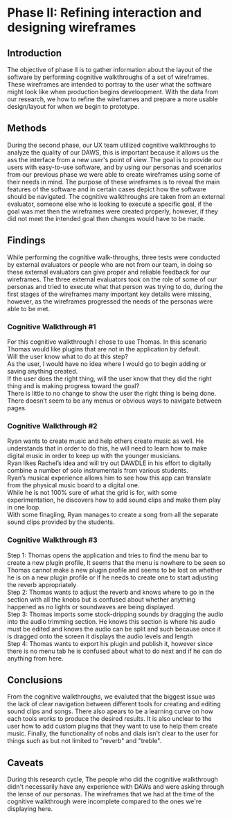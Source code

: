# Phase II: Refining interaction and designing wireframes

## Introduction

<!--!!! Describe the general problem that the project is trying to solve and the focus of this interval of work !!!-->
The objective of phase II is to gather information about the layout of the software by performing cognitive walkthroughs of a set of wireframes. These wireframes are intended to portray to the user what the software might look like when production begins develoopment. With the data from our research, we how to refine the wireframes and prepare a more usable design/layout for when we begin to prototype.

## Methods

During the second phase, our UX team utilized cognitive walkthroughs to analyze the quality of our DAWS, this is important because it allows us the ass the interface from a new user's point of view. The goal is to provide our users with easy-to-use software, and by using our personas and scenarios from our previous phase we were able to create wireframes using some of their needs in mind. The purpose of these wireframes is to reveal the main features of the software and in certain cases depict how the software should be navigated. The cognitive walkthroughs are taken from an external evaluator, someone else who is looking to execute a specific goal, if the goal was met then the wireframes were created properly, however, if they did not meet the intended goal then changes would have to be made.

## Findings

While performing the cognitive walk-throughs, three tests were conducted by external evaluators or people who are not from our team, in doing so these external evaluators can give proper and reliable feedback for our wireframes. The three external evaluators took on the role of some of our personas and tried to execute what that person was trying to do, during the first stages of the wireframes many important key details were missing, however, as the wireframes progressed the needs of the personas were able to be met.

### Cognitive Walkthrough #1
For this cognitive walkthrough I chose to use Thomas. In this scenario Thomas would
like plugins that are not in the application by default.\
Will the user know what to do at this step?\
As the user, I would have no idea where I would go to begin adding or saving anything
created.\
If the user does the right thing, will the user know that they did the right thing and is
making progress toward the goal?\
There is little to no change to show the user the right thing is being done. There doesn’t
seem to be any menus or obvious ways to navigate between pages.

### Cognitive Walkthrough #2
Ryan wants to create music and help others create music as well. He understands that in order to do this, he will need to learn how to make digital music in order to keep up with the younger musicians.\
Ryan likes Rachel’s idea and will try out DAWDLE in his effort to digitally combine a number of solo instrumentals from various students.\
Ryan’s musical experience allows him to see how this app can translate from the physical music board to a digital one.\
While he is not 100% sure of what the grid is for, with some experimentation, he discovers how to add sound clips and make them play in one loop.\
With some finagling, Ryan manages to create a song from all the separate sound clips provided by the students.

### Cognitive Walkthrough #3
Step 1: Thomas opens the application and tries to find the menu bar to create a new
plugin profile, It seems that the menu is nowhere to be seen so Thomas cannot make a
new plugin profile and seems to be lost on whether he is on a new plugin profile or if he
needs to create one to start adjusting the reverb appropriately\
Step 2: Thomas wants to adjust the reverb and knows where to go in the section with all
the knobs but is confused about whether anything happened as no lights or
soundwaves are being displayed.\
Step 3: Thomas imports some stock-dripping sounds by dragging the audio into the
audio trimming section. He knows this section is where his audio must be edited and
knows the audio can be split and such because once it is dragged onto the screen it
displays the audio levels and length\
Step 4: Thomas wants to export his plugin and publish it, however since there is no
menu tab he is confused about what to do next and if he can do anything from here.


## Conclusions
<!--!!! Discoveries derived from the methods and their findings. Interpret how the findings translate into new insights into UX design recommendations. Describe those recommendations and how they should shape future work. In this section, include the new design recommendations based on the latest user insights. !!!-->
From the cognitive walkthroughs, we evaluted that the biggest issue was the lack of clear navigation between different tools for creating and editing sound clips and songs. There also apears to be a learning curve on how each tools works to produce the desired results. It is also unclear to the user how to add custom plugins that they want to use to help them create music. Finally, the functionality of nobs and dials isn't clear to the user for things such as but not limited to "reverb" and "treble".



## Caveats
<!--!!! Considerations and/or limitations to the methods you chose and the findings/conclusions drawn from them. In other words, give warnings if there are limitations to your research such as not being able to find enough users of a particular demographic, the methods not being able to expose certain information, assumptions you made, etc. !!!-->
During this research cycle, The people who did the cognitive walkthrough didn't necessarily have any experience with DAWs and were asking through the lense of our personas. The wireframes that we had at the time of the cognitive walkthrough were incomplete compared to the ones we're displaying here. 

